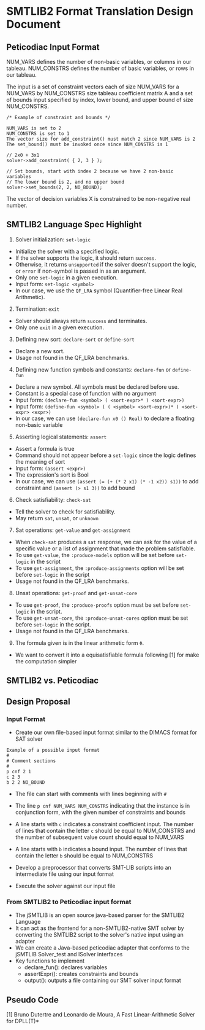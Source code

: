 # SMTLIB2 Format Translation Design Document

## Peticodiac Input Format
NUM_VARS defines the number of non-basic variables, or columns in our tableau.
NUM_CONSTRS defines the number of basic variables, or rows in our tableau.

The input is a set of constraint vectors each of size NUM_VARS for a
NUM_VARS by NUM_CONSTRS size tableau coefficient matrix A and
a set of bounds input specified by index, lower bound, and upper bound of
size NUM_CONSTRS.

```
/* Example of constraint and bounds */

NUM_VARS is set to 2
NUM_CONSTRS is set to 1
The vector size for add_constraint() must match 2 since NUM_VARS is 2
The set_bound() must be invoked once since NUM_CONSTRS is 1

// 2x0 + 3x1
solver->add_constraint( { 2, 3 } );

// Set bounds, start with index 2 because we have 2 non-basic variables
// The lower bound is 2, and no upper bound
solver->set_bounds(2, 2, NO_BOUND);
```

The vector of decision variables X is constrained to be non-negative
real number.

## SMTLIB2 Language Spec Highlight
1. Solver initialization: `set-logic`
  - Initialize the solver with a specified logic.
  - If the solver supports the logic, it should return `success`.
  - Otherwise, it returns `unsupported` if the solver doesn't support the logic, or `error` if non-symbol is passed in as an argument.
  - Only one `set-logic` in a given execution.
  - Input form: `set-logic <symbol>`
  - In our case, we use the `QF_LRA` symbol (Quantifier-free Linear Real Arithmetic).

2. Termination: `exit`
  - Solver should always return `success` and terminates.
  - Only one `exit` in a given execution.

3. Defining new sort: `declare-sort` or `define-sort`
  - Declare a new sort.
  - Usage not found in the QF_LRA benchmarks.

4. Defining new function symbols and constants: `declare-fun` or `define-fun`
  - Declare a new symbol. All symbols must be declared before use.
  - Constant is a special case of function with no argument
  - Input form: `(declare-fun <symbol> ( <sort-expr>* ) <sort-expr>)`
  - Input form: `(define-fun <symbol> ( ( <symbol> <sort-expr>)* ) <sort-expr> <expr>)`
  - In our case, we can use `(declare-fun x0 () Real)` to declare a floating non-basic variable

5. Asserting logical statements: `assert`
  - Assert a formula is true
  - Command should not appear before a `set-logic` since the logic defines the meaning of sort
  - Input form: `(assert <expr>)`
  - The expression's sort is Bool
  - In our case, we can use `(assert (= (+ (* 2 x1) (* -1 x2)) s1))` to add constraint and `(assert (> s1 3))` to add bound

6. Check satisfiability: `check-sat`
  - Tell the solver to check for satisfiability.
  - May return `sat`, `unsat`, or `unknown`

7. Sat operations: `get-value` and `get-assignment`
  - When `check-sat` produces a `sat` response, we can ask for the value of a specific value or a list of assignment that made the problem satisfiable.
  - To use `get-value`, the `:produce-models` option will be set before `set-logic` in the script
  - To use `get-assignment`, the `:produce-assignments` option will be set before `set-logic` in the script
  - Usage not found in the QF_LRA benchmarks.

8. Unsat operations: `get-proof` and `get-unsat-core`
  - To use `get-proof`, the `:produce-proofs` option must be set before `set-logic` in the script.
  - To use `get-unsat-core`, the `:produce-unsat-cores` option must be set before `set-logic` in the script.
  - Usage not found in the QF_LRA benchmarks.

9. The formula given is in the linear arithmetic form `Φ`.
  - We want to convert it into a equisatisfiable formula following [1] for make the computation simpler

## SMTLIB2 vs. Peticodiac


## Design Proposal
### Input Format
- Create our own file-based input format similar to the DIMACS format for SAT solver
```
Example of a possible input format
#
# Comment sections
#
p cnf 2 1
c 2 3
b 2 2 NO_BOUND
```
  - The file can start with comments with lines beginning with `#`
  - The line `p cnf NUM_VARS NUM_CONSTRS` indicating that the instance is in conjunction form, with the given number of constraints and bounds
  - A line starts with `c` indicates a constraint coefficient input. The number of lines that contain the letter `c` should be equal to NUM_CONSTRS and the number of subsequent value count should equal to NUM_VARS
  - A line starts with `b` indicates a bound input. The number of lines that contain the letter `b` should be equal to NUM_CONSTRS

- Develop a preprocessor that converts SMT-LIB scripts into an intermediate file using our input format
- Execute the solver against our input file

### From SMTLIB2 to Peticodiac input format
- The jSMTLIB is an open source java-based parser for the SMTLIB2 Language
- It can act as the frontend for a non-SMTLIB2-native SMT solver by converting the SMTLIB2 script to the solver's native input using an adapter
- We can create a Java-based peticodiac adapter that conforms to the jSMTLIB Solver_test and ISolver interfaces
- Key functions to implement
  - declare_fun(): declares variables
  - assertExpr(): creates constraints and bounds
  - output(): outputs a file containing our SMT solver input format

## Pseudo Code

[1] Bruno Dutertre and Leonardo de Moura, A Fast Linear-Arithmetic Solver for DPLL(T)*

